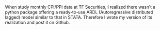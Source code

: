 When study monthly CPI/PPI data at TF Securities, I realized there wasn't a python package offering a ready-to-use ARDL (Autoregressive distributed lagged) model similar to that in STATA. Therefore I wrote my version of its realization and post it on Github.
